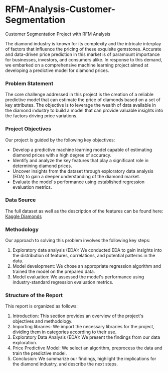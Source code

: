 # RFM-Analysis-Customer-Segmentation
Customer Segmentation Project with RFM Analysis

The diamond industry is known for its complexity and the intricate interplay of factors that influence the pricing of these exquisite gemstones. Accurate and data-driven price prediction in this market is of paramount importance for businesses, investors, and consumers alike. In response to this demand, we embarked on a comprehensive machine learning project aimed at developing a predictive model for diamond prices.

### Problem Statement
The core challenge addressed in this project is the creation of a reliable predictive model that can estimate the price of diamonds based on a set of key attributes. The objective is to leverage the wealth of data available in the diamond industry to build a model that can provide valuable insights into the factors driving price variations.

### Project Objectives
Our project is guided by the following key objectives:

- Develop a predictive machine learning model capable of estimating diamond prices with a high degree of accuracy.
- Identify and analyze the key features that play a significant role in determining diamond prices.
- Uncover insights from the dataset through exploratory data analysis (EDA) to gain a deeper understanding of the diamond market.
- Evaluate the model's performance using established regression evaluation metrics.

### Data Source
The full dataset as well as the description of the features can be found here: [Kaggle Diamonds](https://www.kaggle.com/datasets/shivam2503/diamonds)

### Methodology
Our approach to solving this problem involves the following key steps:

1. Exploratory data analysis (EDA): We conducted EDA to gain insights into the distribution of features, correlations, and potential patterns in the data.
2. Model development: We chose an appropriate regression algorithm and trained the model on the prepared data.
3. Model evaluation: We assessed the model's performance using industry-standard regression evaluation metrics.

### Structure of the Report
This report is organized as follows:

1. Introduction: This section provides an overview of the project's objectives and methodology.
2. Importing libraries: We import the necessary libraries for the project, dividing them in categories according to their use.
3. Exploratory Data Analysis (EDA): We present the findings from our data exploration.
4. Price Predictive Model: We select an algorithm, preprocess the data and train the predictive model.
5. Conclusion: We summarize our findings, highlight the implications for the diamond industry, and describe the next steps.
